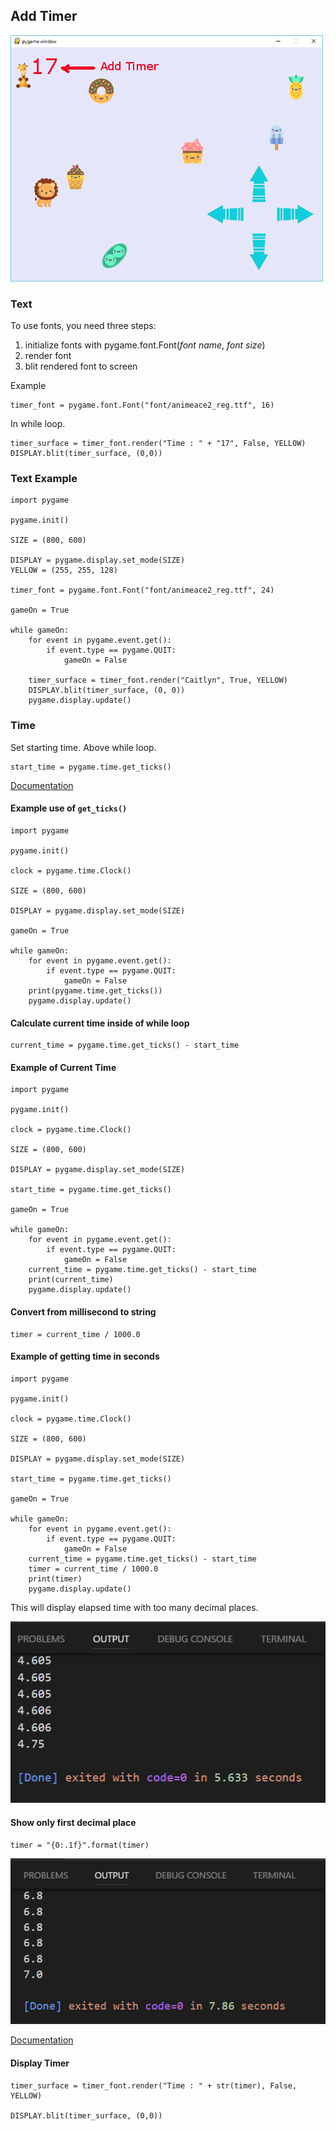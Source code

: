 ## Add Timer

![](img/lesson05.png)

### Text

To use fonts, you need three steps:

1. initialize fonts with pygame.font.Font(*font name*, *font size*)
2. render font
3. blit rendered font to screen

Example
      
    timer_font = pygame.font.Font("font/animeace2_reg.ttf", 16)

In while loop.

    timer_surface = timer_font.render("Time : " + "17", False, YELLOW)
    DISPLAY.blit(timer_surface, (0,0))


### Text Example

    import pygame

    pygame.init()

    SIZE = (800, 600)

    DISPLAY = pygame.display.set_mode(SIZE)
    YELLOW = (255, 255, 128)

    timer_font = pygame.font.Font("font/animeace2_reg.ttf", 24)

    gameOn = True

    while gameOn:
        for event in pygame.event.get():
            if event.type == pygame.QUIT:
                gameOn = False
        
        timer_surface = timer_font.render("Caitlyn", True, YELLOW)
        DISPLAY.blit(timer_surface, (0, 0))
        pygame.display.update()

### Time

Set starting time. Above while loop.

    start_time = pygame.time.get_ticks()

[Documentation](https://www.pygame.org/docs/ref/time.html)

#### Example use of `get_ticks()`

    import pygame

    pygame.init()

    clock = pygame.time.Clock()

    SIZE = (800, 600)

    DISPLAY = pygame.display.set_mode(SIZE)

    gameOn = True

    while gameOn:
        for event in pygame.event.get():
            if event.type == pygame.QUIT:
                gameOn = False
        print(pygame.time.get_ticks())
        pygame.display.update()


#### Calculate current time inside of while loop

    current_time = pygame.time.get_ticks() - start_time

#### Example of Current Time

    import pygame

    pygame.init()

    clock = pygame.time.Clock()

    SIZE = (800, 600)

    DISPLAY = pygame.display.set_mode(SIZE)

    start_time = pygame.time.get_ticks()

    gameOn = True

    while gameOn:
        for event in pygame.event.get():
            if event.type == pygame.QUIT:
                gameOn = False
        current_time = pygame.time.get_ticks() - start_time
        print(current_time)
        pygame.display.update()

#### Convert from millisecond to string

    timer = current_time / 1000.0

#### Example of getting time in seconds

    import pygame

    pygame.init()

    clock = pygame.time.Clock()

    SIZE = (800, 600)

    DISPLAY = pygame.display.set_mode(SIZE)

    start_time = pygame.time.get_ticks()

    gameOn = True

    while gameOn:
        for event in pygame.event.get():
            if event.type == pygame.QUIT:
                gameOn = False
        current_time = pygame.time.get_ticks() - start_time
        timer = current_time / 1000.0
        print(timer)
        pygame.display.update()

This will display elapsed time with too many decimal places.

![](img/timer.png)

#### Show only first decimal place
        
    timer = "{0:.1f}".format(timer)


![](img/timer2.png)


[Documentation](https://www.digitalocean.com/community/tutorials/how-to-use-string-formatters-in-python-3)


#### Display Timer

    timer_surface = timer_font.render("Time : " + str(timer), False, YELLOW)
        
    DISPLAY.blit(timer_surface, (0,0))



